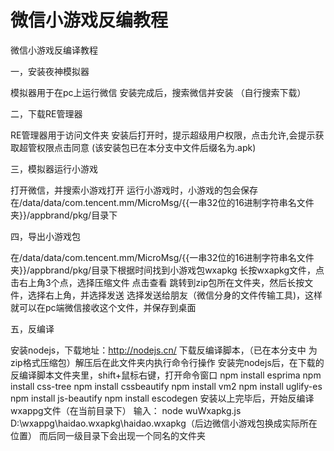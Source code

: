 # 微信小游戏反编教程
微信小游戏反编译教程

一，安装夜神模拟器

模拟器用于在pc上运行微信
安装完成后，搜索微信并安装
（自行搜索下载）

二，下载RE管理器

RE管理器用于访问文件夹
安装后打开时，提示超级用户权限，点击允许,会提示获取超管权限点击同意
(该安装包已在本分支中文件后缀名为.apk)

三，模拟器运行小游戏

打开微信，并搜索小游戏打开
运行小游戏时，小游戏的包会保存在/data/data/com.tencent.mm/MicroMsg/{{一串32位的16进制字符串名文件夹}}/appbrand/pkg/目录下

四，导出小游戏包

在/data/data/com.tencent.mm/MicroMsg/{{一串32位的16进制字符串名文件夹}}/appbrand/pkg/目录下根据时间找到小游戏包wxapkg
长按wxapkg文件，点击右上角3个点，选择压缩文件
点击查看
跳转到zip包所在文件夹，然后长按文件，选择右上角，并选择发送
选择发送给朋友（微信分身的文件传输工具)，这样就可以在pc端微信接收这个文件，并保存到桌面

五，反编译

安装nodejs，下载地址：http://nodejs.cn/
下载反编译脚本，（已在本分支中 为zip格式压缩包）解压后在此文件夹内执行命令行操作
安装完nodejs后，在下载的反编译脚本文件夹里，shift+鼠标右键，打开命令窗口
npm install esprima
npm install css-tree
npm install cssbeautify
npm install vm2
npm install uglify-es
npm install js-beautify
npm install escodegen
安装以上完毕后，开始反编译wxappg文件（在当前目录下）
输入： node wuWxapkg.js D:\wxappg\haidao.wxapkg\haidao.wxapkg（后边微信小游戏包换成实际所在位置） 
而后同一级目录下会出现一个同名的文件夹
